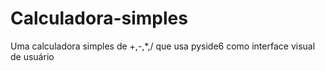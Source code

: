 # Calculadora-simples

Uma calculadora simples de +,-,*,/ que usa pyside6 como interface visual de usuário
